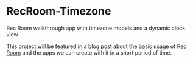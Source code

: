 RecRoom-Timezone
================

Rec Room walkthrough app with timezone models and a dynamic clock view.

This project will be featured in a blog post about the basic usage of
[Rec Room](https://github.com/mozilla/recroom) and the apps we can create
with it in a short period of time.
